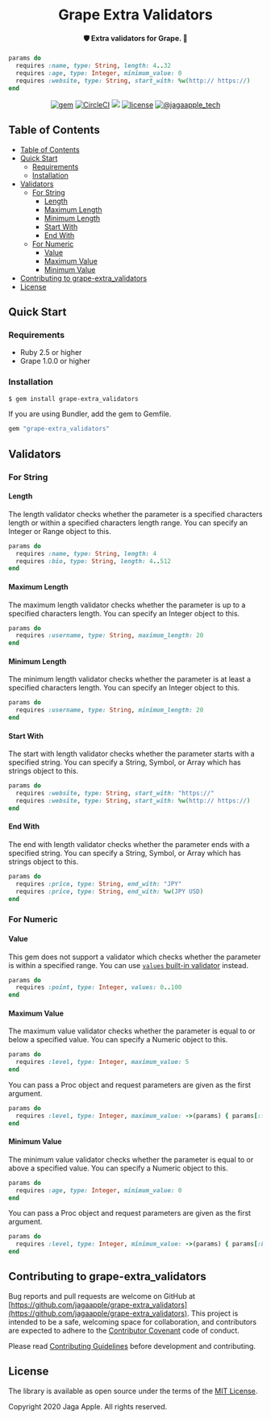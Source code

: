 <h1 align="center">Grape Extra Validators</h1>

<h4 align="center">🛡 Extra validators for Grape. 🍇</h4>

```rb
params do
  requires :name, type: String, length: 4..32
  requires :age, type: Integer, minimum_value: 0
  requires :website, type: String, start_with: %w(http:// https://)
end
```

<div align="center">
<a href="https://rubygems.org/gems/grape-extra_validators"><img src="https://img.shields.io/gem/v/grape-extra_validators" alt="gem"></a>
<a href="https://github.com/jagaapple/grape-extra_validators/actions?query=workflow%3A%22Build+and+test%22"><img src="https://img.shields.io/circleci/project/github/jagaapple/grape-extra_validators/master.svg" alt="CircleCI"></a>
<a href="https://codecov.io/gh/jagaapple/grape-extra_validators"><img src="https://img.shields.io/codecov/c/github/jagaapple/grape-extra_validators.svg"></a>
<a href="https://opensource.org/licenses/MIT"><img src="https://img.shields.io/github/license/jagaapple/grape-extra_validators.svg" alt="license"></a>
<a href="https://twitter.com/jagaapple_tech"><img src="https://img.shields.io/badge/contact-%40jagaapple_tech-blue.svg" alt="@jagaapple_tech"></a>
</div>

## Table of Contents

<!-- TOC depthFrom:2 -->

- [Table of Contents](#table-of-contents)
- [Quick Start](#quick-start)
  - [Requirements](#requirements)
  - [Installation](#installation)
- [Validators](#validators)
  - [For String](#for-string)
    - [Length](#length)
    - [Maximum Length](#maximum-length)
    - [Minimum Length](#minimum-length)
    - [Start With](#start-with)
    - [End With](#end-with)
  - [For Numeric](#for-numeric)
    - [Value](#value)
    - [Maximum Value](#maximum-value)
    - [Minimum Value](#minimum-value)
- [Contributing to grape-extra_validators](#contributing-to-grape-extra_validators)
- [License](#license)

<!-- /TOC -->


## Quick Start
### Requirements
- Ruby 2.5 or higher
- Grape 1.0.0 or higher

### Installation
```bash
$ gem install grape-extra_validators
```

If you are using Bundler, add the gem to Gemfile.

```bash
gem "grape-extra_validators"
```


## Validators
### For String
#### Length
The length validator checks whether the parameter is a specified characters length or within a specified characters length
range. You can specify an Integer or Range object to this.

```rb
params do
  requires :name, type: String, length: 4
  requires :bio, type: String, length: 4..512
end
```

#### Maximum Length
The maximum length validator checks whether the parameter is up to a specified characters length. You can specify an Integer
object to this.

```rb
params do
  requires :username, type: String, maximum_length: 20
end
```

#### Minimum Length
The minimum length validator checks whether the parameter is at least a specified characters length. You can specify an Integer
object to this.

```rb
params do
  requires :username, type: String, minimum_length: 20
end
```

#### Start With
The start with length validator checks whether the parameter starts with a specified string. You can specify a String, Symbol,
or Array which has strings object to this.

```rb
params do
  requires :website, type: String, start_with: "https://"
  requires :website, type: String, start_with: %w(http:// https://)
end
```

#### End With
The end with length validator checks whether the parameter ends with a specified string. You can specify a String, Symbol,
or Array which has strings object to this.

```rb
params do
  requires :price, type: String, end_with: "JPY"
  requires :price, type: String, end_with: %w(JPY USD)
end
```

### For Numeric
#### Value
This gem does not support a validator which checks whether the parameter is within a specified range. You can use
[`values` built-in validator](https://github.com/ruby-grape/grape#values) instead.

```rb
params do
  requires :point, type: Integer, values: 0..100
end
```

#### Maximum Value
The maximum value validator checks whether the parameter is equal to or below a specified value. You can specify a Numeric
object to this.

```rb
params do
  requires :level, type: Integer, maximum_value: 5
end
```

You can pass a Proc object and request parameters are given as the first argument.

```rb
params do
  requires :level, type: Integer, maximum_value: ->(params) { params[:foo] + 1 }
end
```

#### Minimum Value
The minimum value validator checks whether the parameter is equal to or above a specified value. You can specify a Numeric
object to this.

```rb
params do
  requires :age, type: Integer, minimum_value: 0
end
```

You can pass a Proc object and request parameters are given as the first argument.

```rb
params do
  requires :level, type: Integer, minimum_value: ->(params) { params[:bar] - 1 }
end
```


## Contributing to grape-extra_validators
Bug reports and pull requests are welcome on GitHub at
[https://github.com/jagaapple/grape-extra_validators](https://github.com/jagaapple/grape-extra_validators). This project
is intended to be a safe, welcoming space for collaboration, and contributors are expected to adhere to the
[Contributor Covenant](http://contributor-covenant.org) code of conduct.

Please read [Contributing Guidelines](./.github/CONTRIBUTING.md) before development and contributing.


## License
The library is available as open source under the terms of the [MIT License](http://opensource.org/licenses/MIT).

Copyright 2020 Jaga Apple. All rights reserved.
